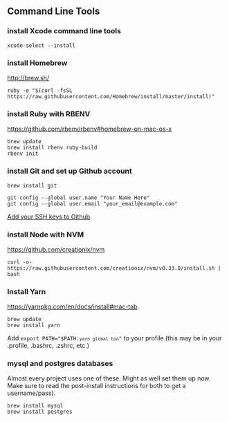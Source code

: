 ## Command Line Tools

### install Xcode command line tools
```shell
xcode-select --install
```

### install Homebrew
http://brew.sh/

```shell
ruby -e "$(curl -fsSL https://raw.githubusercontent.com/Homebrew/install/master/install)"
```

### install Ruby with RBENV
https://github.com/rbenv/rbenv#homebrew-on-mac-os-x

```shell
brew update
brew install rbenv ruby-build
rbenv init
```

### install Git and set up Github account

```shell
brew install git

git config --global user.name "Your Name Here"
git config --global user.email "your_email@example.com"
```

[Add your SSH keys to Github](https://help.github.com/articles/adding-a-new-ssh-key-to-your-github-account/).

### install Node with NVM
https://github.com/creationix/nvm

```shell
curl -o- https://raw.githubusercontent.com/creationix/nvm/v0.33.0/install.sh | bash
```

### Install Yarn

https://yarnpkg.com/en/docs/install#mac-tab.

```shell
brew update
brew install yarn
```

Add <code>export PATH="$PATH:`yarn global bin`"</code> to your profile (this may be in your .profile, .bashrc, .zshrc, etc.)

### mysql and postgres databases 

Almost every project uses one of these. Might as well set them up now. Make sure to read the post-install instructions for both to get a username/pass).

```shell
brew install mysql
brew install postgres
```